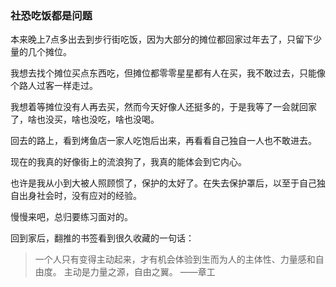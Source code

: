 ### 社恐吃饭都是问题

本来晚上7点多出去到步行街吃饭，因为大部分的摊位都回家过年去了，只留下少量的几个摊位。

我想去找个摊位买点东西吃，但摊位都零零星星都有人在买，我不敢过去，只能像个路人过客一样走过。

我想着等摊位没有人再去买，然而今天好像人还挺多的，于是我等了一会就回家了，啥也没买，啥也没吃，啥也没喝。

回去的路上，看到烤鱼店一家人吃饱后出来，再看看自己独自一人也不敢进去。

现在的我真的好像街上的流浪狗了，我真的能体会到它内心。

也许是我从小到大被人照顾惯了，保护的太好了。在失去保护罩后，以至于自己独自出身社会时，没有应对的经验。

慢慢来吧，总归要练习面对的。

回到家后，翻推的书签看到很久收藏的一句话：

> 一个人只有变得主动起来，才有机会体验到生而为人的主体性、力量感和自由度。
主动是力量之源，自由之翼。
——章工